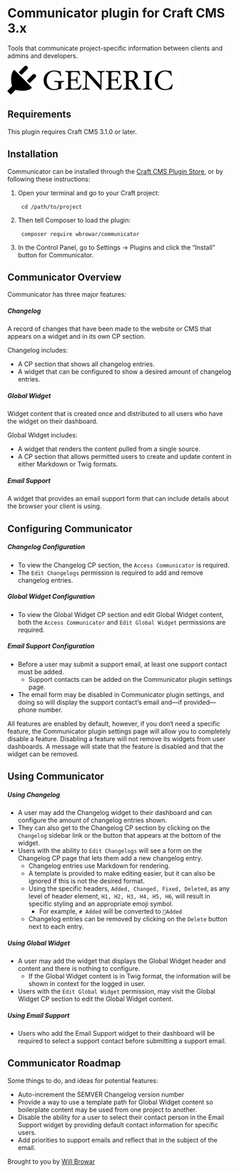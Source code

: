 # Communicator plugin for Craft CMS 3.x

Tools that communicate project-specific information between clients and admins and developers.

![Screenshot](resources/img/plugin-logo.png)

## Requirements

This plugin requires Craft CMS 3.1.0 or later.

## Installation

Communicator can be installed through the [Craft CMS Plugin Store](https://plugins.craftcms.com), or by following these instructions:

1. Open your terminal and go to your Craft project:

        cd /path/to/project

2. Then tell Composer to load the plugin:

        composer require wbrowar/communicator

3. In the Control Panel, go to Settings → Plugins and click the “Install” button for Communicator.

## Communicator Overview

Communicator has three major features:

##### Changelog
A record of changes that have been made to the website or CMS that appears on a widget and in its own CP section.

Changelog includes:

- A CP section that shows all changelog entries.
- A widget that can be configured to show a desired amount of changelog entries.
  
##### Global Widget
Widget content that is created once and distributed to all users who have the widget on their dashboard.

Global Widget includes:

- A widget that renders the content pulled from a single source.
- A CP section that allows permitted users to create and update content in either Markdown or Twig formats.

##### Email Support
A widget that provides an email support form that can include details about the browser your client is using.

## Configuring Communicator

##### Changelog Configuration
- To view the Changelog CP section, the `Access Communicator` is required.
- The `Edit Changelogs` permission is required to add and remove changelog entries.

##### Global Widget Configuration
- To view the Global Widget CP section and edit Global Widget content, both the `Access Communicator` and `Edit Global Widget` permissions are required.

##### Email Support Configuration
- Before a user may submit a support email, at least one support contact must be added.
  - Support contacts can be added on the Communicator plugin settings page.
- The email form may be disabled in Communicator plugin settings, and doing so will display the support contact‘s email and—if provided—phone number.

All features are enabled by default, however, if you don‘t need a specific feature, the Communicator plugin settings page will allow you to completely disable a feature. Disabling a feature will not remove its widgets from user dashboards. A message will state that the feature is disabled and that the widget can be removed.

## Using Communicator

##### Using Changelog
- A user may add the Changelog widget to their dashboard and can configure the amount of changelog entries shown.
- They can also get to the Changelog CP section by clicking on the `Changelog` sidebar link or the button that appears at the bottom of the widget.
- Users with the ability to `Edit Changelogs` will see a form on the Changelog CP page that lets them add a new changelog entry.
  - Changelog entries use Markdown for rendering.
  - A template is provided to make editing easier, but it can also be ignored if this is not the desired format.
  - Using the specific headers, `Added, Changed, Fixed, Deleted`, as any level of header element, `H1, H2, H3, H4, H5, H6`, will result in specific styling and an appropriate emoji symbol.
    - For example, `# Added` will be converted to `🚀Added`
  - Changelog entries can be removed by clicking on the `Delete` button next to each entry.

##### Using Global Widget
- A user may add the widget that displays the Global Widget header and content and there is nothing to configure.
  - If the Global Widget content is in Twig format, the information will be shown in context for the logged in user.
- Users with the `Edit Global Widget` permission, may visit the Global Widget CP section to edit the Global Widget content.

##### Using Email Support
- Users who add the Email Support widget to their dashboard will be required to select a support contact before submitting a support email.

## Communicator Roadmap

Some things to do, and ideas for potential features:

* Auto-increment the SEMVER Changelog version number
* Provide a way to use a template path for Global Widget content so boilerplate content may be used from one project to another.
* Disable the ability for a user to select their contact person in the Email Support widget by providing default contact information for specific users.
* Add priorities to support emails and reflect that in the subject of the email.

Brought to you by [Will Browar](https://wbrowar.com)
